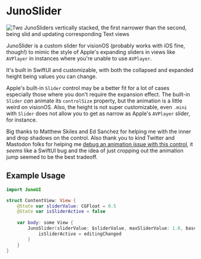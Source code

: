 # JunoSlider

![Two JunoSliders vertically stacked, the first narrower than the second, being slid and updating corresponding Text views](slider.gif)

JunoSlider is a custom slider for visionOS (probably works with iOS fine, though!) to mimic the style of Apple's expanding sliders in views like `AVPlayer` in instances where you're unable to use `AVPlayer`.

It's built in SwiftUI and customizable, with both the collapsed and expanded height being values you can change. 

Apple's built-in `Slider` control may be a better fit for a lot of cases especially those where you don't require the expansion effect. The built-in `Slider` *can* animate its `controlSize` property, but the animation is a little weird on visionOS. Also, the height is not super customizable, even `.mini` with `Slider` does not allow you to get as narrow as Apple's `AVPlayer` slider, for instance.

Big thanks to Matthew Skiles and Ed Sanchez for helping me with the inner and drop shadows on the control. Also thank you to kind Twitter and Mastodon folks for helping me [debug an animation issue with this control](https://mastodon.social/@christianselig/111920403265826138), it *seems* like a SwiftUI bug and the idea of just cropping out the animation jump seemed to be the best tradeoff. 

## Example Usage

```swift
import JunoUI

struct ContentView: View {
    @State var sliderValue: CGFloat = 0.5
    @State var isSliderActive = false
    
    var body: some View {
        JunoSlider(sliderValue: $sliderValue, maxSliderValue: 1.0, baseHeight: 10.0, expandedHeight: 22.0, label: "Video volume") { editingChanged in
            isSliderActive = editingChanged
        }
    }
}
```
